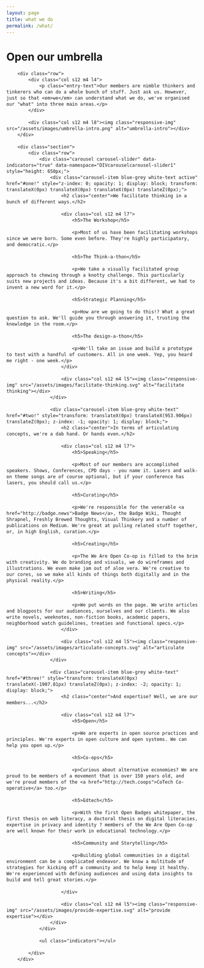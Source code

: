 ```yaml
---
layout: page
title: what we do
permalink: /what/
---
```

<div class="section">
        <h1 class="page-title">Open our umbrella</h1>

        <div class="row">
            <div class="col s12 m4 l4">
                <p class="entry-text">Our members are nimble thinkers and tinkerers who can do a whole bunch of stuff. Just ask us. However, just so that <em>we</em> can understand what we do, we've organised our "what" into three main areas.</p>
            </div>

            <div class="col s12 m4 l8"><img class="responsive-img" src="/assets/images/umbrella-intro.png" alt="umbrella-intro"></div>
        </div>

        <div class="section">
            <div class="row">
                <div class="carousel carousel-slider" data-indicators="true" data-namespace="DIVcarouselcarousel-slider1" style="height: 650px;">
                    <div class="carousel-item blue-grey white-text active" href="#one!" style="z-index: 0; opacity: 1; display: block; transform: translateX(0px) translateX(0px) translateX(0px) translateZ(0px);">
                        <h2 class="center">We facilitate thinking in a bunch of different ways.</h2>

                        <div class="col s12 m4 l7">
                            <h5>The Workshop</h5>

                            <p>Most of us have been facilitating workshops since we were born. Some even before. They're highly participatory, and democratic.</p>

                            <h5>The Think-a-thon</h5>

                            <p>We take a visually facilitated group approach to chewing through a knotty challenge. This particularly suits new projects and ideas. Because it's a bit different, we had to invent a new word for it.</p>

                            <h5>Strategic Planning</h5>

                            <p>How are we going to do this!? What a great question to ask. We'll guide you through answering it, trusting the knowledge in the room.</p>

                            <h5>The design-a-thon</h5>

                            <p>We'll take an issue and build a prototype to test with a handful of customers. All in one week. Yep, you heard me right - one week.</p>
                        </div>

                        <div class="col s12 m4 l5"><img class="responsive-img" src="/assets/images/facilitate-thinking.svg" alt="facilitate thinking"></div>
                    </div>

                    <div class="carousel-item blue-grey white-text" href="#two!" style="transform: translateX(0px) translateX(953.906px) translateZ(0px); z-index: -1; opacity: 1; display: block;">
                        <h2 class="center">In terms of articulating concepts, we're a dab hand. Or hands even.</h2>

                        <div class="col s12 m4 l7">
                            <h5>Speaking</h5>

                            <p>Most of our members are accomplished speakers. Shows, Conferences, CPD days - you name it. Lasers and walk-on theme songs are of course optional, but if your conference has lasers, you should call us.</p>

                            <h5>Curating</h5>

                            <p>We're responsible for the venerable <a href="http://badge.news">Badge News</a>, the Badge Wiki, Thought Shrapnel, Freshly Brewed Thoughts, Visual Thinkery and a number of publications on Medium. We're great at pulling related stuff together, or, in high English, curation.</p>

                            <h5>Creating</h5>

                            <p>The We Are Open Co-op is filled to the brim with creativity. We do branding and visuals, we do wireframes and illustrations. We even make jam out of aloe vera. We're creative to our cores, so we make all kinds of things both digitally and in the physical reality.</p>

                            <h5>Writing</h5>

                            <p>We put words on the page. We write articles and blogposts for our audiences, ourselves and our clients. We also write novels, weeknotes, non-fiction books, academic papers, neighborhood watch guidelines, treaties and functional specs.</p>
                        </div>

                        <div class="col s12 m4 l5"><img class="responsive-img" src="/assets/images/articulate-concepts.svg" alt="articulate concepts"></div>
                    </div>

                    <div class="carousel-item blue-grey white-text" href="#three!" style="transform: translateX(0px) translateX(-1907.81px) translateZ(0px); z-index: -2; opacity: 1; display: block;">
                        <h2 class="center">And expertise? Well, we are our members...</h2>

                        <div class="col s12 m4 l7">
                            <h5>Open</h5>

                            <p>We are experts in open source practices and principles. We're experts in open culture and open systems. We can help you open up.</p>

                            <h5>Co-ops</h5>

                            <p>Curious about alternative economies? We are proud to be members of a movement that is over 150 years old, and we're proud members of the <a href="http://tech.coops">CoTech Co-operative</a> too.</p>

                            <h5>Edtech</h5>

                            <p>With the first Open Badges whitepaper, the first thesis on web literacy, a doctoral thesis on digital literacies, expertise in privacy and identity ? members of the We Are Open Co-op are well known for their work in educational technology.</p>

                            <h5>Community and Storytelling</h5>

                            <p>Building global communities in a digital environment can be a complicated endeavor. We know a multitude of strategies for kicking off a community and to help keep it healthy. We're experienced with defining audiences and using data insights to build and tell great stories.</p>

                        </div>

                        <div class="col s12 m4 l5"><img class="responsive-img" src="/assets/images/provide-expertise.svg" alt="provide expertise"></div>
                    </div>
                </div>

                <ul class="indicators"></ul>
               
            </div>
        </div>
</div>

<div class="divider"></div>
